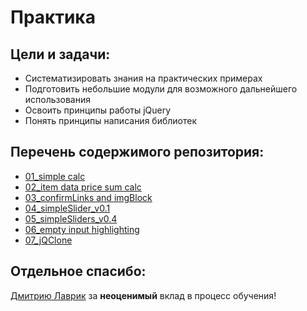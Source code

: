 # Практика

Цели и задачи:
-
- Систематизировать знания на практических примерах
- Подготовить небольшие модули для возможного дальнейшего использования
- Освоить принципы работы jQuery
- Понять принципы написания библиотек


Перечень содержимого репозитория:
-
* [01_simple calc](https://github.com/SetMiller/some_small_modules/tree/master/Modules/01_simple%20calc)
* [02_item data price sum calc](https://github.com/SetMiller/some_small_modules/tree/master/Modules/02_item%20data%20price%20sum%20calc)
* [03_confirmLinks and imgBlock](https://github.com/SetMiller/some_small_modules/tree/master/Modules/03_confirmLinks%20and%20imgBlock)
* [04_simpleSlider_v0.1](https://github.com/SetMiller/some_small_modules/tree/master/Modules/04_simpleSlider_v0.1)
* [05_simpleSliders_v0.4](https://github.com/SetMiller/some_small_modules/tree/master/Modules/05_simpleSliders_v0.4)
* [06_empty input highlighting](https://github.com/SetMiller/programming-practice/tree/master/Modules/06_empty%20input%20highlighting)
* [07_jQClone](https://github.com/SetMiller/programming-practice/tree/master/Modules/07_jQClone)

Отдельное спасибо:
-
[Дмитрию Лаврик](https://dmitrylavrik.ru/) за **неоценимый** вклад в процесс обучения!

